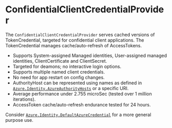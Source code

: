 # ConfidentialClientCredentialProvider

The `ConfidentialClientCredentialProvider` serves cached versions of TokenCredential, targeted for confidential client applications. The TokenCredential manages cache/auto-refresh of AccessTokens. 

* Supports System-assigned Managed identities, User-assigned managed identities, ClientCertificate and ClientSecret.
* Targeted for deamons; no interactive login options.
* Supports multiple named client credentials.
* No need for app restart on config changes.
* AuthorityHost can be represented using names as defined in [`Azure.Identity.AzureAuthorityHosts`](https://docs.microsoft.com/en-us/dotnet/api/azure.identity.azureauthorityhosts) or a specific URI.
* Average performance under 2.755 microSec (tested over 1 million iterations).
* AccessToken cache/auto-refresh endurance tested for 24 hours.

Consider [`Azure.Identity.DefaultAzureCredential`](https://docs.microsoft.com/en-us/dotnet/api/azure.identity.defaultazurecredential) for a more general purpose use.
